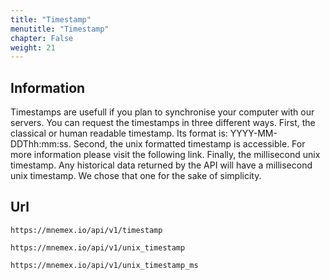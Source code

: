 ```yaml
---
title: "Timestamp"
menutitle: "Timestamp"
chapter: False
weight: 21
---
```


## Information

Timestamps are usefull if you plan to synchronise your computer
with our servers. You can request the timestamps in three different ways.
First, the classical or human readable timestamp. Its format is: YYYY-MM-DDThh:mm:ss. Second, the unix formatted timestamp is accessible. For more information please visit the following link. Finally, the millisecond unix timestamp. Any historical data returned by the API will have a millisecond unix timestamp. We chose that one for the sake of simplicity. 

## Url

```url
https://mnemex.io/api/v1/timestamp
```

```url
https://mnemex.io/api/v1/unix_timestamp
```

```url
https://mnemex.io/api/v1/unix_timestamp_ms
```
